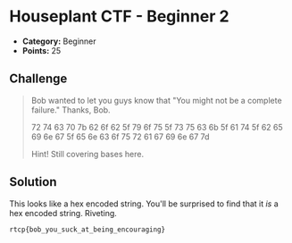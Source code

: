 # Houseplant CTF - Beginner 2

* **Category:** Beginner
* **Points:** 25

## Challenge

> Bob wanted to let you guys know that "You might not be a complete failure."
> Thanks, Bob.
> 
> 72 74 63 70 7b 62 6f 62 5f 79 6f 75 5f 73 75 63 6b 5f 61 74 5f 62 65 69 6e 67 5f 65 6e 63 6f 75 72 61 67 69 6e 67 7d
> 
> Hint! Still covering bases here.

## Solution

This looks like a hex encoded string. You'll be surprised to find that it *is* a hex encoded string. Riveting.


```
rtcp{bob_you_suck_at_being_encouraging}
```